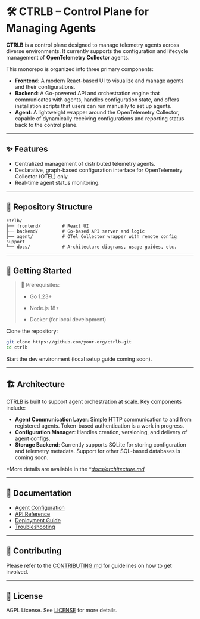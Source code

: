 # 🛠️ CTRLB – Control Plane for Managing Agents

**CTRLB** is a control plane designed to manage telemetry agents across diverse environments. It currently supports the configuration and lifecycle management of **OpenTelemetry Collector** agents.

This monorepo is organized into three primary components:

- **Frontend**: A modern React-based UI to visualize and manage agents and their configurations.
- **Backend**: A Go-powered API and orchestration engine that communicates with agents, handles configuration state, and offers installation scripts that users can run manually to set up agents.
- **Agent**: A lightweight wrapper around the OpenTelemetry Collector, capable of dynamically receiving configurations and reporting status back to the control plane.

---

## ✨ Features

- Centralized management of distributed telemetry agents.
- Declarative, graph-based configuration interface for OpenTelemetry Collector (OTEL) only.
- Real-time agent status monitoring.

---

## 📆 Repository Structure

```
ctrlb/
├── frontend/        # React UI
├── backend/         # Go-based API server and logic
├── agent/           # OTel Collector wrapper with remote config support
└── docs/            # Architecture diagrams, usage guides, etc.
```

---

## 🚀 Getting Started

> 📘️ Prerequisites:
>
> - Go 1.23+
>
> - Node.js 18+
>
> - Docker (for local development)

Clone the repository:

```bash
git clone https://github.com/your-org/ctrlb.git
cd ctrlb
```

Start the dev environment (local setup guide coming soon).

---

## 🏗️ Architecture

CTRLB is built to support agent orchestration at scale. Key components include:

- **Agent Communication Layer**: Simple HTTP communication to and from registered agents. Token-based authentication is a work in progress.
- **Configuration Manager**: Handles creation, versioning, and delivery of agent configs.
- **Storage Backend**: Currently supports SQLite for storing configuration and telemetry metadata. Support for other SQL-based databases is coming soon.

\*More details are available in the \**[docs/architecture.md](docs/architecture.md)*

---

## 📖 Documentation

- [Agent Configuration](docs/agent-config.md)
- [API Reference](docs/api.md)
- [Deployment Guide](docs/deployment.md)
- [Troubleshooting](docs/troubleshooting.md)

---

## 🤝 Contributing

Please refer to the [CONTRIBUTING.md](CONTRIBUTING.md) for guidelines on how to get involved.

---

## 📜 License

AGPL License. See [LICENSE](LICENSE) for more details.

